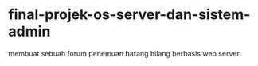 # final-projek-os-server-dan-sistem-admin
membuat sebuah forum penemuan barang hilang berbasis web server
